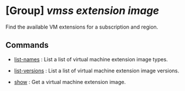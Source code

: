 # [Group] _vmss extension image_

Find the available VM extensions for a subscription and region.

## Commands

- [list-names](/Commands/vmss/extension/image/_list-names.md)
: List a list of virtual machine extension image types.

- [list-versions](/Commands/vmss/extension/image/_list-versions.md)
: List a list of virtual machine extension image versions.

- [show](/Commands/vmss/extension/image/_show.md)
: Get a virtual machine extension image.
